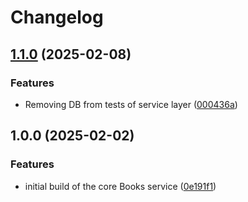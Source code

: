 # Changelog

## [1.1.0](https://github.com/ordarr/books/compare/v1.0.0...v1.1.0) (2025-02-08)


### Features

* Removing DB from tests of service layer ([000436a](https://github.com/ordarr/books/commit/000436a7a2ed60cb2953847756efe61c942d548c))

## 1.0.0 (2025-02-02)


### Features

* initial build of the core Books service ([0e191f1](https://github.com/ordarr/books/commit/0e191f17d0bdbd06864a6230cd1107889747d348))
